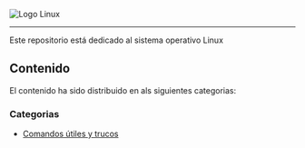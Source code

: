 ![Logo Linux](https://th.bing.com/th?id=OIP.ZpLfIpLWYuQJO9UpzlI5QAHaDt&w=349&h=174&c=8&rs=1&qlt=90&o=6&pid=3.1&rm=2 "Título opcional")

---
Este repositorio está dedicado al sistema operativo Linux

## Contenido
El contenido ha sido distribuido en als siguientes categorias:

### Categorias
* [Comandos útiles y trucos](https://github.com/carloshrueda/sis-operativos/blob/9a4a7161768d1e217bf74d26166b6c75f99638eb/Linux/comandosutiles.md)
